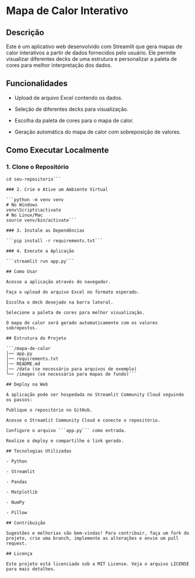 # Mapa de Calor Interativo

## Descrição

Este é um aplicativo web desenvolvido com Streamlit que gera mapas de calor interativos a partir de dados fornecidos pelo usuário. Ele permite visualizar diferentes decks de uma estrutura e personalizar a paleta de cores para melhor interpretação dos dados.

## Funcionalidades

- Upload de arquivo Excel contendo os dados.

- Seleção de diferentes decks para visualização.

- Escolha da paleta de cores para o mapa de calor.

- Geração automática do mapa de calor com sobreposição de valores.

## Como Executar Localmente

### 1. Clone o Repositório

```git clone https://github.com/seu-usuario/seu-repositorio.git
cd seu-repositorio```

### 2. Crie e Ative um Ambiente Virtual

```python -m venv venv
# No Windows
venv\Scripts\activate
# No Linux/Mac
source venv/bin/activate```

### 3. Instale as Dependências

```pip install -r requirements.txt```

### 4. Execute a Aplicação

```streamlit run app.py```

## Como Usar

Acesse a aplicação através do navegador.

Faça o upload do arquivo Excel no formato esperado.

Escolha o deck desejado na barra lateral.

Selecione a paleta de cores para melhor visualização.

O mapa de calor será gerado automaticamente com os valores sobrepostos.

## Estrutura do Projeto

```/mapa-de-calor
│── app.py
│── requirements.txt
│── README.md
│── /data (se necessário para arquivos de exemplo)
└── /images (se necessário para mapas de fundo)```

## Deploy na Web

A aplicação pode ser hospedada no Streamlit Community Cloud seguindo os passos:

Publique o repositório no GitHub.

Acesse o Streamlit Community Cloud e conecte o repositório.

Configure o arquivo ```app.py``` como entrada.

Realize o deploy e compartilhe o link gerado.

## Tecnologias Utilizadas

- Python

- Streamlit

- Pandas

- Matplotlib

- NumPy

- Pillow

## Contribuição

Sugestões e melhorias são bem-vindas! Para contribuir, faça um fork do projeto, crie uma branch, implemente as alterações e envie um pull request.

## Licença

Este projeto está licenciado sob a MIT License. Veja o arquivo LICENSE para mais detalhes.
